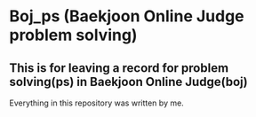 # Boj_ps (Baekjoon Online Judge problem solving)
## This is for leaving a record for problem solving(ps) in Baekjoon Online Judge(boj)
Everything in this repository was written by me.
